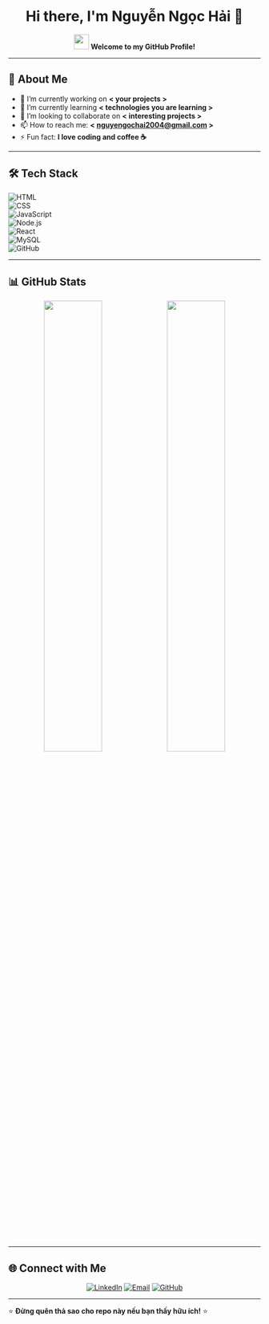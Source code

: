 <h1 align="center">Hi there, I'm Nguyễn Ngọc Hải 👋</h1>

<p align="center">
  <img src="https://media.giphy.com/media/hvRJCLFzcasrR4ia7z/giphy.gif" width="30px"/>
  <strong>Welcome to my GitHub Profile!</strong>
</p>

---

## 🚀 About Me  
- 🔭 I’m currently working on **< your projects >**  
- 🌱 I’m currently learning **< technologies you are learning >**  
- 👯 I’m looking to collaborate on **< interesting projects >**  
- 📫 How to reach me: **< nguyengochai2004@gmail.com >**  
- ⚡ Fun fact: **I love coding and coffee ☕**  

---

## 🛠 Tech Stack  
![HTML](https://img.shields.io/badge/HTML5-E34F26?style=for-the-badge&logo=html5&logoColor=white)  
![CSS](https://img.shields.io/badge/CSS3-1572B6?style=for-the-badge&logo=css3&logoColor=white)  
![JavaScript](https://img.shields.io/badge/JavaScript-F7DF1E?style=for-the-badge&logo=javascript&logoColor=black)  
![Node.js](https://img.shields.io/badge/Node.js-43853D?style=for-the-badge&logo=node.js&logoColor=white)  
![React](https://img.shields.io/badge/React-20232A?style=for-the-badge&logo=react&logoColor=61DAFB)  
![MySQL](https://img.shields.io/badge/MySQL-4479A1?style=for-the-badge&logo=mysql&logoColor=white)  
![GitHub](https://img.shields.io/badge/GitHub-181717?style=for-the-badge&logo=github&logoColor=white)  

---

## 📊 GitHub Stats  
<p align="center">
  <img src="https://github-readme-stats.vercel.app/api?username=your-github-username&show_icons=true&theme=radical" width="48%">
  <img src="https://github-readme-streak-stats.herokuapp.com/?user=your-github-username&theme=radical" width="48%">
</p>

---

## 🌐 Connect with Me  
<p align="center">
  <a href="https://www.linkedin.com/in/your-profile" target="_blank"><img alt="LinkedIn" src="https://img.shields.io/badge/LinkedIn-0A66C2?style=for-the-badge&logo=linkedin&logoColor=white"></a>
  <a href="mailto:your-email@gmail.com" target="_blank"><img alt="Email" src="https://img.shields.io/badge/Gmail-D14836?style=for-the-badge&logo=gmail&logoColor=white"></a>
  <a href="[https://www.github.com/your-github-username](https://github.com/haikevins)" target="_blank"><img alt="GitHub" src="https://img.shields.io/badge/GitHub-181717?style=for-the-badge&logo=github&logoColor=white"></a>
</p>

---

⭐ **Đừng quên thả sao cho repo này nếu bạn thấy hữu ích!** ⭐
